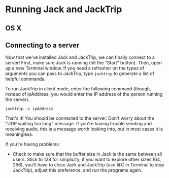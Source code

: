 # Running Jack and JackTrip
## OS X
## Connecting to a server

Now that we've installed Jack and JackTrip, we can finally connect to a server! First, make sure Jack is running (hit the "Start" button). Then, open up a new Terminal window. If you need a refresher on the types of arguments you can pass to JackTrip, type `jacktrip` to generate a list of helpful commands.

To run JackTrip in client mode, enter the following command (though, instead of ipAddress, you would enter the IP address of the person running the server).
```
jacktrip -c ipAddress
```
That's it! You should be connected to the server. Don't worry about the "UDP waiting too long" message. If you're having trouble sending and receiving audio, this is a message worth looking into, but in most cases it is meaningless.

If you're having problems:
- Check to make sure that the buffer size in Jack is the same between all users. Stick to 128 for simplicity; if you want to explore other sizes (64, 256), you'll have to close Jack and JackTrip (use ⌘C in Terminal to stop JackTrip), adjust this preference, and run the programs again.


